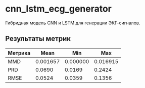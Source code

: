 # cnn_lstm_ecg_generator
Гибридная модель CNN и LSTM для генерации ЭКГ-сигналов. 

## Результаты метрик

| Метрика | Mean       | Min       | Max       |
|---------|------------|-----------|-----------|
| MMD     | 0.001657   | 0.000000  | 0.016915  |
| PRD     | 0.0690     | 0.0169    | 0.2424    |
| RMSE    | 0.0524     | 0.0359    | 0.1356    |
